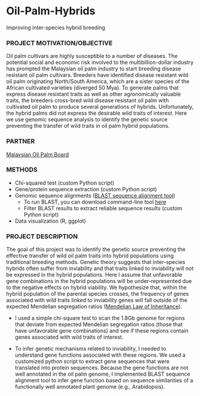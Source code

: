 # Oil-Palm-Hybrids
Improving inter-species hybrid breeding


### PROJECT MOTIVATION/OBJECTIVE
Oil palm cultivars are highly susceptible to a number of diseases. The potential social and economic risk involved to the multibillion-dollar industry has prompted the Malaysian oil palm industry to start breeding disease resistant oil palm cultivars. Breeders have identified disease resistant wild oil palm originating North/South America, which are a sister species of the African cultivated varieties (diverged 50 Mya). To generate palms that express disease resistant traits as well as other agronomically valuable traits, the breeders cross-bred wild disease resistant oil palm with cultivated oil palm to produce several generations of hybrids. Unfortunately, the hybrid palms did not express the desirable wild traits of interest. Here we use genomic sequence analysis to identify the genetic source preventing the transfer of wild traits in oil palm hybrid populations.

### PARTNER
[Malaysian Oil Palm Board](http://www.mpob.gov.my/)

### METHODS
* Chi-squared test (custom Python script)
* Gene/protein sequence extraction (custom Python script)
* Genomic sequence alignments ([BLAST sequence alignment tool](https://blast.ncbi.nlm.nih.gov/Blast.cgi))
  - To run BLAST, you can download command-line tool [here](https://blast.ncbi.nlm.nih.gov/Blast.cgi?CMD=Web&PAGE_TYPE=BlastDocs&DOC_TYPE=Download)
  - Filter BLAST results to extract reliable sequence results (custom Python script)
* Data visualization (R, ggplot)

### PROJECT DESCRIPTION
The goal of this project was to identify the genetic source preventing the effective transfer of wild oil palm traits into hybrid populations using traditional breeding methods. Genetic theory suggests that inter-species hybrids often suffer from inviability and that traits linked to inviability will not be expressed in the hybrid populations. Here I assume that unfavorable gene combinations in the hybrid populations will be under-represented due to the negative effects on hybrid viability. We hypothesize that, within the hybrid population of the parental species crosses, the frequency of genes associated with wild traits linked to inviability genes will fall outside of the expected Mendelian segregation ratios ([Mendelian Law of Inheritance](https://en.wikipedia.org/wiki/Mendelian_inheritance)). 

* I used a simple chi-square test to scan the 1.8Gb genome for regions that deviate from expected Mendelian segregation ratios (those that have unfavorable gene combinations) and see if these regions contain genes associated with wild traits of interest. 

* To infer genetic mechanisms related to inviability, I needed to understand gene functions associated with these regions. We used a customized python script to extract gene sequences that were translated into protein sequences. Because the gene functions are not well annotated in the oil palm genome, I implemented BLAST sequence alignment tool to infer gene function based on sequence similarities of a functionally well annotated plant genome (e.g., Arabidopsis). 


